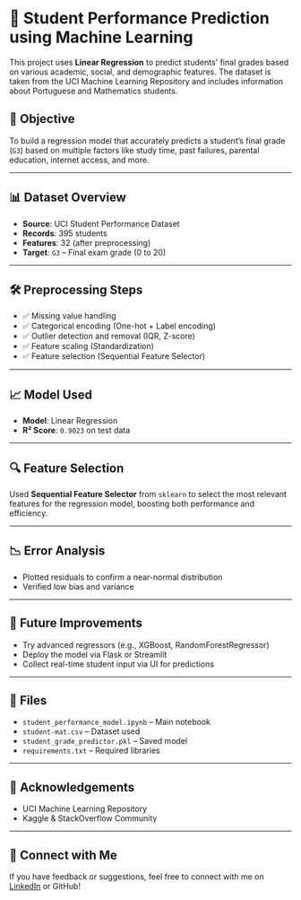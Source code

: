 # 🧠 Student Performance Prediction using Machine Learning

This project uses **Linear Regression** to predict students' final grades based on various academic, social, and demographic features. The dataset is taken from the UCI Machine Learning Repository and includes information about Portuguese and Mathematics students.

## 🎯 Objective

To build a regression model that accurately predicts a student’s final grade (`G3`) based on multiple factors like study time, past failures, parental education, internet access, and more.

---

## 📊 Dataset Overview

- **Source**: UCI Student Performance Dataset
- **Records**: 395 students
- **Features**: 32 (after preprocessing)
- **Target**: `G3` – Final exam grade (0 to 20)

---

## 🛠️ Preprocessing Steps

- ✅ Missing value handling
- ✅ Categorical encoding (One-hot + Label encoding)
- ✅ Outlier detection and removal (IQR, Z-score)
- ✅ Feature scaling (Standardization)
- ✅ Feature selection (Sequential Feature Selector)

---

## 📈 Model Used

- **Model**: Linear Regression
- **R² Score**: `0.9023` on test data

---

## 🔍 Feature Selection

Used **Sequential Feature Selector** from `sklearn` to select the most relevant features for the regression model, boosting both performance and efficiency.

---

## 📉 Error Analysis

- Plotted residuals to confirm a near-normal distribution
- Verified low bias and variance

---

## 💾 Future Improvements

- Try advanced regressors (e.g., XGBoost, RandomForestRegressor)
- Deploy the model via Flask or Streamlit
- Collect real-time student input via UI for predictions

---

## 📁 Files

- `student_performance_model.ipynb` – Main notebook
- `student-mat.csv` – Dataset used
- `student_grade_predictor.pkl` – Saved model
- `requirements.txt` – Required libraries

---

## 🙌 Acknowledgements

- UCI Machine Learning Repository
- Kaggle & StackOverflow Community

---

## 📢 Connect with Me

If you have feedback or suggestions, feel free to connect with me on [LinkedIn](https://www.linkedin.com/) or GitHub!


